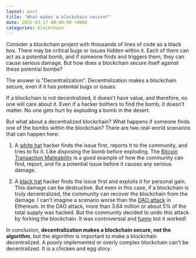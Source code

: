 ```yaml
---
layout: post
title: "What makes a blockchain secure?"
date: 2022-03-17 00:00:00 +0000
categories: blockchain
---
```


Consider a blockchain project with thousands of lines of code as a black box.
There may be critical bugs or issues hidden within it.
Each of them can act as a potential bomb, and if someone finds and triggers them, they can cause serious damage.
But how does a blockchain secure itself against these potential bombs?

The answer is "Decentralization".
Decentralization makes a blockchain secure, even if it has potential bugs or issues.

If a blockchain is not decentralized, it doesn’t have value, and therefore, no one will care about it.
Even if a hacker bothers to find the bomb, it doesn’t matter.
No one gets hurt by exploding a bomb in the desert.

But what about a decentralized blockchain? What happens if someone finds one of the bombs within the blockchain? There are two real-world scenarios that can happen here:

1. A [white hat](<https://en.wikipedia.org/wiki/White_hat_(computer_security)>) hacker finds the issue first, reports it to the community, and tries to fix it.
   Like disposing the bomb before exploding.
   The [Bitcoin Transaction Malleability](https://www.coindesk.com/markets/2014/02/12/what-the-bitcoin-bug-means-a-guide-to-transaction-malleability/) is a good example of how the community can find, report, and fix a potential issue before it causes any serious damage.

2. A [black hat](<https://en.wikipedia.org/wiki/Black_hat_(computer_security)>) hacker finds the issue first and exploits it for personal gain.
   This damage can be destructive.
   But even in this case, if a blockchain is truly decentralized, the community can recover the blockchain from the damage.
   I can't imagine a scenario worse than the [DAO attack](https://www.coindesk.com/markets/2020/09/20/did-ethereum-learn-anything-from-the-55m-dao-attack/) in Ethereum.
   In the DAO attack, more than 3.64 million or about 5% of the total supply was hacked.
   But the community decided to undo this attack by forking the blockchain.
   It was controversial and [funny](https://www.youtube.com/watch?v=_O5fdMFKEC0) but it worked!

In conclusion, **decentralization makes a blockchain secure, not the algorithm**, but the algorithm is important to make a blockchain decentralized.
A poorly implemented or overly complex blockchain can't be decentralized.
It is a chicken and egg story.

